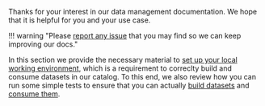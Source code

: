 Thanks for your interest in our data management documentation. We hope that it is helpful for you and your use case.

!!! warning "Please [report any issue](https://github.com/owid/etl/issues/new?assignees=&labels=&template=docs-issue---.md) that you may find so we can keep improving our docs."


In this section we provide the necessary material to [set up your local working environment](working-environment.md), which is a requirement to correclty build and consume datasets in our catalog. To this end, we also review how you can run some simple tests to ensure that you can actually [build datasets](building-datasets.md) and [consume them](consuming-datasets.md).